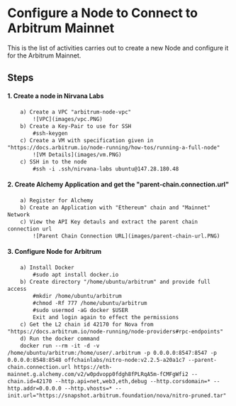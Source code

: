 
# Configure a Node to Connect to Arbitrum Mainnet

This is the list of activities carries out to create a new Node and configure it for the Arbitrum Mainnet.

## Steps
#### 1. Create a node in Nirvana Labs
        a) Create a VPC "arbitrum-node-vpc"
            ![VPC](images/vpc.PNG)
        b) Create a Key-Pair to use for SSH
            #ssh-keygen
        c) Create a VM with specification given in "https://docs.arbitrum.io/node-running/how-tos/running-a-full-node"
            ![VM Details](images/vm.PNG)
        c) SSH in to the node
            #ssh -i .ssh/nirvana-labs ubuntu@147.28.180.48
#### 2. Create Alchemy Application and get the "parent-chain.connection.url"
        a) Register for Alchemy
        b) Create an Application with "Ethereum" chain and "Mainnet" Network
        c) View the API Key detauls and extract the parent chain connection url
            ![Parent Chain Connection URL](images/parent-chain-url.PNG)

#### 3. Configure Node for Arbitrum
        a) Install Docker
            #sudo apt install docker.io
        b) Create directory "/home/ubuntu/arbitrum" and provide full access
            #mkdir /home/ubuntu/arbitrum
            #chmod -Rf 777 /home/ubuntu/arbitrum
            #sudo usermod -aG docker $USER
            Exit and login again to effect the permissions
        c) Get the L2 chain id 42170 for Nova from "https://docs.arbitrum.io/node-running/node-providers#rpc-endpoints"
        d) Run the docker command
        docker run --rm -it -d -v /home/ubuntu/arbitrum:/home/user/.arbitrum -p 0.0.0.0:8547:8547 -p 0.0.0.0:8548:8548 offchainlabs/nitro-node:v2.2.5-a20a1c7 --parent-chain.connection.url https://eth-mainnet.g.alchemy.com/v2/w0pdvopp0fdgh8fPLRqA5m-fCMFgWfi2 --chain.id=42170 --http.api=net,web3,eth,debug --http.corsdomain=* --http.addr=0.0.0.0 --http.vhosts=* --init.url="https://snapshot.arbitrum.foundation/nova/nitro-pruned.tar"

